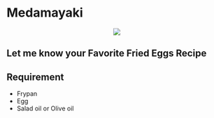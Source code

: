 # Medamayaki

<div align="center">

<img src=https://img.shields.io/badge/Recipe-001-FC02FF>

</div>

## Let me know your Favorite Fried Eggs Recipe

## Requirement
- Frypan
- Egg
- Salad oil or Olive oil
